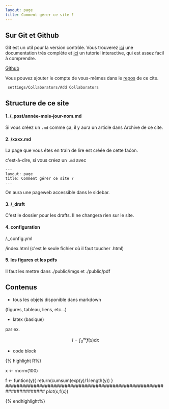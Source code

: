 ```yaml
---
layout: page
title: Comment gérer ce site ? 
---
```


## Sur Git et Github

Git est un util pour la version contrôle. 
Vous trouverez [ici](http://gitref.org/) une documentation très
complète et [ici](https://try.github.io/) un tutoriel interactive,
qui est assez facil à comprendre.

[Github](https://github.com/)
 
Vous pouvez ajouter le compte de vous-mèmes dans le 
[repos](https://github.com/GTTLSTA/gttlsta.github.io) de ce cite.


``` settings/Collaborators/Add Collaborators```

## Structure de ce site

#### 1. /_post/année-mois-jour-nom.md

Si vous créez un ```.md``` comme ça, il y aura un article dans
Archive de ce cite.

#### 2. /xxxx.md

La page que vous êtes en train de lire est créée de cette faĉon.

c'est-à-dire, si vous créez un ```.md``` avec

```
---
layout: page
title: Comment gérer ce site ? 
---

```

On aura une pageweb accessible dans le sidebar.

#### 3. /_draft

C'est le dossier pour les drafts. Il ne changera rien sur le site.

#### 4. configuration 


/._config.yml

/index.html (c'est le seule fichier où il faut toucher .html)

#### 5. les figures et les pdfs

Il faut les mettre dans ./public/imgs et ./public/pdf

## Contenus

* tous les objets disponible dans markdown

(figures, tableau, liens, etc...)

* latex (basique)

par ex.

$$I = \int_0^{\infty} f(x)\mathrm{d}x$$

* code block


{% highlight R%}

x <- rnorm(100)

f <- funtion(y){
        return(cumsum(exp(y)/1:length(y))
    }
######################################################################
plot(x,f(x))

{% endhighlight%}

